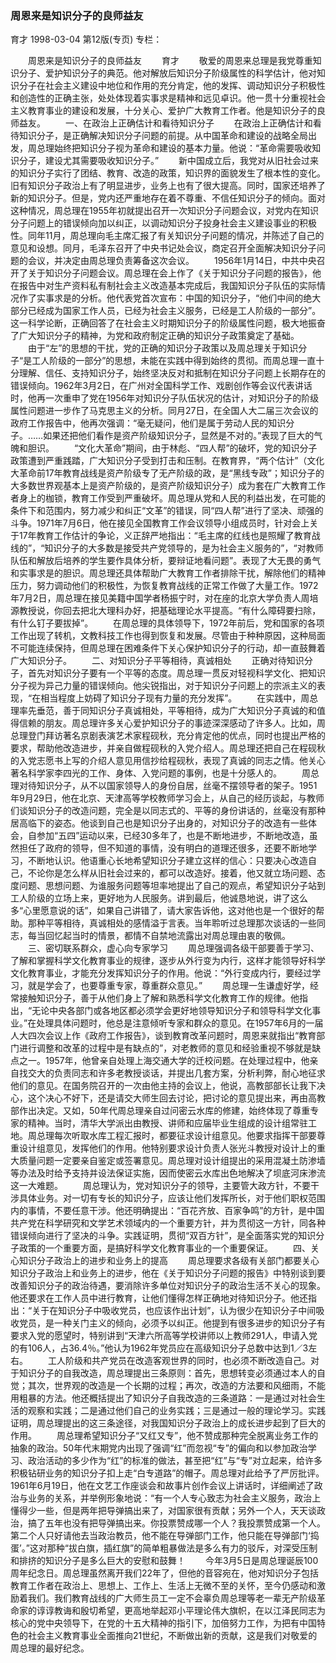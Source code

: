 ### 周恩来是知识分子的良师益友
育才
1998-03-04
第12版(专页)
专栏：

　　周恩来是知识分子的良师益友
　　育才
　　敬爱的周恩来总理是我党尊重知识分子、爱护知识分子的典范。他对解放后知识分子阶级属性的科学估计，他对知识分子在社会主义建设中地位和作用的充分肯定，他的发挥、调动知识分子积极性和创造性的正确主张，处处体现着实事求是精神和远见卓识。他一贯十分重视社会主义教育事业的建设和发展，十分关心、爱护广大教育工作者。他是知识分子的良师益友。
　　一、在政治上正确估计和看待知识分子
　　在政治上正确估计和看待知识分子，是正确解决知识分子问题的前提。从中国革命和建设的战略全局出发，周总理始终把知识分子视为革命和建设的基本力量。他说：“革命需要吸收知识分子，建设尤其需要吸收知识分子。”
　　新中国成立后，我党对从旧社会过来的知识分子实行了团结、教育、改造的政策，知识界的面貌发生了根本性的变化。旧有知识分子政治上有了明显进步，业务上也有了很大提高。同时，国家还培养了新的知识分子。但是，党内还严重地存在着不尊重、不信任知识分子的倾向。面对这种情况，周总理在1955年初就提出召开一次知识分子问题会议，对党内在知识分子问题上的错误倾向加以纠正，以调动知识分子投身社会主义建设事业的积极性。同年11月，周总理向毛主席汇报了有关知识分子问题的情况，并陈述了自己的意见和设想。同月，毛泽东召开了中央书记处会议，商定召开全面解决知识分子问题的会议，并决定由周总理负责筹备这次会议。
　　1956年1月14日，中共中央召开了关于知识分子问题会议。周总理在会上作了《关于知识分子问题的报告》，他在报告中对生产资料私有制社会主义改造基本完成后，我国知识分子队伍的实际情况作了实事求是的分析。他代表党首次宣布：中国的知识分子，“他们中间的绝大部分已经成为国家工作人员，已经为社会主义服务，已经是工人阶级的一部分”。这一科学论断，正确回答了在社会主义时期知识分子的阶级属性问题，极大地振奋了广大知识分子的精神，为党和政府制定正确的知识分子政策奠定了基础。
　　由于“左”的思想的干扰，党的正确的知识分子政策以及周总理关于知识分子“是工人阶级的一部分”的思想，未能在实践中得到始终的贯彻。而周总理一直十分理解、信任、支持知识分子，始终坚决反对和抵制在知识分子问题上长期存在的错误倾向。1962年3月2日，在广州对全国科学工作、戏剧创作等会议代表讲话时，他再一次重申了党在1956年对知识分子队伍状况的估计，对知识分子的阶级属性问题进一步作了马克思主义的分析。同月27日，在全国人大二届三次会议的政府工作报告中，他再次强调：“毫无疑问，他们是属于劳动人民的知识分子。……如果还把他们看作是资产阶级知识分子，显然是不对的。”表现了巨大的气魄和胆识。
　　“文化大革命”期间，由于林彪、“四人帮”的破坏，党的知识分子政策遭到严重践踏，广大知识分子受到打击和压制。在教育界，“两个估计”（文化大革命前17年教育战线是资产阶级专了无产阶级的政，是“黑线专政”；知识分子的大多数世界观基本上是资产阶级的，是资产阶级知识分子）成为套在广大教育工作者身上的枷锁，教育工作受到严重破坏。周总理从党和人民的利益出发，在可能的条件下和范围内，努力减少和纠正“文革”的错误，同“四人帮”进行了坚决、顽强的斗争。1971年7月6日，他在接见全国教育工作会议领导小组成员时，针对会上关于17年教育工作估计的争论，义正辞严地指出：“毛主席的红线也是照耀了教育战线的”，“知识分子的大多数是接受共产党领导的，是为社会主义服务的”，“对教师队伍和解放后培养的学生要作具体分析，要辩证地看问题”。表现了大无畏的勇气和实事求是的胆识。周总理还具体帮助广大教育工作者排除干扰，解除他们的精神压力，努力调动他们的积极性，为恢复教育战线的正常工作做了大量工作。1972年7月2日，周总理在接见美籍中国学者杨振宁时，对在座的北京大学负责人周培源教授说，你回去把北大理科办好，把基础理论水平提高。“有什么障碍要扫除，有什么钉子要拔掉”。
　　在周总理的具体领导下，1972年前后，党和国家的各项工作出现了转机，文教科技工作也得到恢复和发展。尽管由于种种原因，这种局面不可能连续保持，但周总理在困难条件下关心保护知识分子的行动，却一直鼓舞着广大知识分子。
　　二、对知识分子平等相待，真诚相处
　　正确对待知识分子，首先对知识分子要有一个平等的态度。周总理一贯反对轻视科学文化、把知识分子视为异己力量的错误倾向。他尖锐指出，对于知识分子问题上的宗派主义的表现，“在相当程度上妨碍了知识分子现有力量的充分发挥”。
　　在实践中，周总理率先垂范，善于同知识分子真诚相处，平等相待，成为广大知识分子真诚的和值得信赖的朋友。周总理许多关心爱护知识分子的事迹深深感动了许多人。比如，周总理登门拜访著名京剧表演艺术家程砚秋，充分肯定他的优点，同时也提出严格的要求，帮助他改造进步，并亲自做程砚秋的入党介绍人。周总理还把自己在程砚秋的入党志愿书上写的介绍人意见用信抄给程砚秋，表现了真诚的同志之情。他关心著名科学家李四光的工作、身体、入党问题的事例，也是十分感人的。
　　周总理对待知识分子，从不以国家领导人的身份自居，丝毫不摆领导者的架子。1951年9月29日，他在北京、天津高等学校教师学习会上，从自己的经历谈起，与教师们谈知识分子的改造问题，完全是以同志式的、平等的身份讲话的，丝毫没有那种居高临下的姿态。他谈到自己也是知识分子出身的，对知识分子的改造有一些体会，自参加“五四”运动以来，已经30多年了，也是不断地进步，不断地改造，虽然担任了政府的领导，但不知道的事情，没有明白的道理还很多，还要不断地学习，不断地认识。他语重心长地希望知识分子建立这样的信心：只要决心改造自己，不论你是怎么样从旧社会过来的，都可以改造好。接着，他又就立场问题、态度问题、思想问题、为谁服务问题等坦率地提出了自己的观点，希望知识分子站到工人阶级的立场上来，更好地为人民服务。讲到最后，他诚恳地说，讲了这么多“心里愿意说的话”，如果自己讲错了，请大家告诉他，这对他也是一个很好的帮助。那种平等相待，真诚相处的感情溢于言表。当年聆听过总理那次谈话的一些同志，每当回忆起当时的情景，都情不自禁地流露出对周总理由衷的敬佩。
　　三、密切联系群众，虚心向专家学习
　　周总理强调各级干部要善于学习、了解和掌握科学文化教育事业的规律，逐步从外行变为内行，这样才能领导好科学文化教育事业，才能充分发挥知识分子的作用。他说：“外行变成内行，要经过学习，就是学会了，也要尊重专家，尊重群众意见。”
　　周总理一生谦虚好学，经常接触知识分子，善于从他们身上了解和熟悉科学文化教育工作的规律。他指出，“无论中央各部门或各地区都必须学会更好地领导知识分子和领导科学文化事业。”在处理具体问题时，他总是注意倾听专家和群众的意见。在1957年6月的一届人大四次会议上作《政府工作报告》，谈到教育改革问题时，周恩来就指出“教育部门进行调整和改革的过程中是有缺点的”，对老教师的意见和经验重视不够就是缺点之一。1957年，他曾亲自处理上海交通大学的迁校问题。在处理过程中，他亲自找交大的负责同志和许多老教授谈话，并提出几套方案，分析利弊，耐心地征求他们的意见。在国务院召开的一次由他主持的会议上，他说，高教部部长让我下决心，这个决心不好下，还是请交大师生回去讨论，把讨论的意见提出来，再由高教部作出决定。又如，50年代周总理亲自过问密云水库的修建，始终体现了尊重专家的精神。当时，清华大学派出由教授、讲师和应届毕业生组成的设计组常驻工地。周总理每次听取水库工程汇报时，都要征求设计组意见。他要求指挥干部要尊重设计组意见，发挥他们的作用。他特别要求设计负责人张光斗教授对设计上的重大质量问题一定要亲自鉴定或签署意见。周总理对设计组提出的采用混凝土防渗墙等办法及时给予支持并设法保证实施，因而使密云水库出色地解决了坝底河床渗流这一大难题。
　　周总理认为，党对知识分子的领导，主要管大政方针，不要干涉具体业务。对一切有专长的知识分子，应该让他们发挥所长，对于他们职权范围内的事情，不要任意干涉。他还明确提出：“百花齐放、百家争鸣”的方针，是中国共产党在科学研究和文学艺术领域内的一个重要方针，并为贯彻这一方针，同各种错误倾向进行了坚决的斗争。实践证明，贯彻“双百方针”，是全面落实党的知识分子政策的一个重要方面，是搞好科学文化教育事业的一个重要保证。
　　四、关心知识分子政治上的进步和业务上的提高
　　周总理要求各级有关部门都要关心知识分子政治上和业务上的进步，他在《关于知识分子问题的报告》中特别谈到要改善知识分子的政治待遇，要消除许多单位对知识分子的政治生活不关心的现象。他还要求在工作人员中进行教育，让他们懂得怎样正确地对待知识分子。他还指出：“关于在知识分子中吸收党员，也应该作出计划”，认为很少在知识分子中间吸收党员，是一种关门主义的倾向，必须予以纠正。他提到有很多进步的知识分子有要求入党的愿望时，特别讲到“天津六所高等学校讲师以上教师291人，申请入党的有106人，占36.4％。”他认为1962年党员应在高级知识分子总数中达到1／3左右。
　　工人阶级和共产党员在改造客观世界的同时，也必须不断改造自己。对于知识分子的自我改造，周总理提出三条原则：首先，思想转变必须通过本人的自觉；其次，世界观的改造是一个长期的过程；再次，改造的方法要和风细雨，不能用粗暴的方法。他还概括提出了知识分子自我改造的三条道路：一是通过对社会生活的观察和实践；二是通过他们自己的业务实践；三是通过一般的理论学习。实践证明，周总理提出的这三条途径，对我国知识分子政治上的成长进步起到了巨大的作用。
　　周总理希望知识分子“又红又专”，他不赞成那种完全脱离业务工作的抽象的政治。50年代末期党内出现了强调“红”而忽视“专”的偏向和以参加政治学习、政治活动的多少作为“红”的标准的做法，甚至把“红”与“专”对立起来，给许多积极钻研业务的知识分子扣上走“白专道路”的帽子。周总理对此给予了严厉批评。1961年6月19日，他在文艺工作座谈会和故事片创作会议上讲话时，详细阐述了政治与业务的关系，并举例形象地说：“有一个人专心致志为社会主义服务，政治上懂得少一些，但是两年把导弹搞出来了，对国家很有贡献；另外一个人，天天谈政治，搞了五年也没有把导弹搞出来。你投票赞成哪一个人？我投票赞成第一个人。第二个人只好请他去当政治教员，他不能在导弹部门工作，他只能在导弹部门‘捣蛋’。”这对那种“拔白旗，插红旗”的简单粗暴做法是多么有力的驳斥，对深受压制和排挤的知识分子是多么巨大的安慰和鼓舞！
　　今年3月5日是周总理诞辰100周年纪念日。周总理虽然离开我们22年了，但他的音容宛在，他对知识分子包括教育工作者在政治上、思想上、工作上、生活上无微不至的关怀，至今仍感动和激励着我们。我们教育战线的广大师生员工一定不会辜负周总理等老一辈无产阶级革命家的谆谆教诲和殷切希望，更高地举起邓小平理论伟大旗帜，在以江泽民同志为核心的党中央领导下，在党的十五大精神的指引下，加倍努力工作，为把有中国特色的社会主义教育事业全面推向21世纪，不断做出新的贡献，这是我们对敬爱的周总理的最好纪念。
